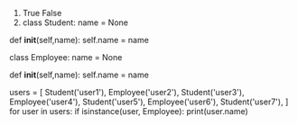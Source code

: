 1. True
 False
2. class Student:
  name = None

  def __init__(self,name):
    self.name = name

class Employee:
  name = None

  def __init__(self,name):
    self.name = name


users = [
	 Student('user1'),
	 Employee('user2'),
	 Student('user3'),
	 Employee('user4'),
	 Student('user5'),
	 Employee('user6'),
	 Student('user7'),
]
for user in users:
    if isinstance(user, Employee):
        print(user.name)
